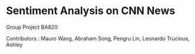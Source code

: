 # Sentiment Analysis on CNN News

Group Project BA820

Contributors : Mauro Wang, Abraham Song, Pengru Lin, Leonardo Trucious, Ashley

